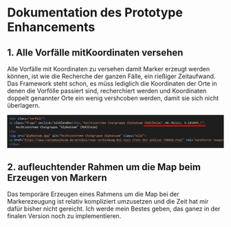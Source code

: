 
# Dokumentation des Prototype Enhancements

## 1. Alle Vorfälle mitKoordinaten versehen

Alle Vorfälle mit Koordinaten zu versehen damit Marker erzeugt werden können, ist wie die Recherche der ganzen Fälle, ein rießiger Zeitaufwand. Das Framework steht schon, es müss lediglich die Koordinaten der Orte in denen die Vorfölle passiert sind, recherchiert werden und Koordinaten doppelt genannter Orte ein wenig vershcoben werden, damit sie sich nicht überlagern.  

![Koordinaten](koordinaten.jpg)

## 2. aufleuchtender Rahmen um die Map beim Erzeugen von Markern
Das temporäre Erzeugen eines Rahmens um die Map bei der Markerezeugung ist relativ kompliziert umzusetzen und die Zeit hat mir dafür bisher nicht gereicht. 
Ich werde mein Bestes geben, das ganez in der finalen Version noch zu implementieren. 

